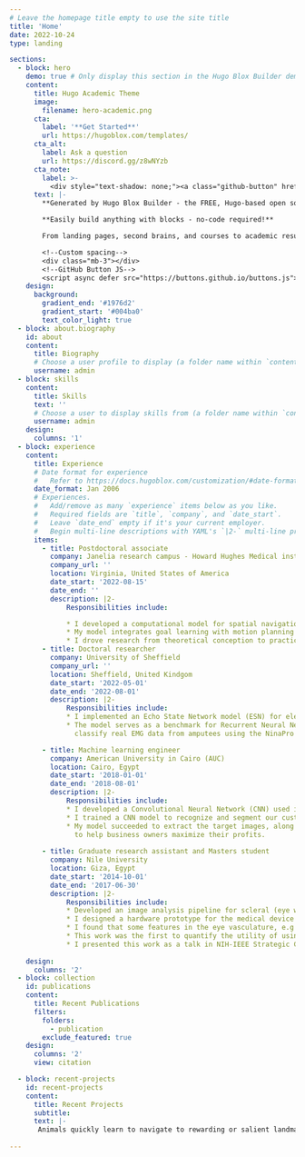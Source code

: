 ```yaml
---
# Leave the homepage title empty to use the site title
title: 'Home'
date: 2022-10-24
type: landing

sections:
  - block: hero
    demo: true # Only display this section in the Hugo Blox Builder demo site
    content:
      title: Hugo Academic Theme
      image:
        filename: hero-academic.png
      cta:
        label: '**Get Started**'
        url: https://hugoblox.com/templates/
      cta_alt:
        label: Ask a question
        url: https://discord.gg/z8wNYzb
      cta_note:
        label: >-
          <div style="text-shadow: none;"><a class="github-button" href="https://github.com/HugoBlox/hugo-blox-builder" data-icon="octicon-star" data-size="large" data-show-count="true" aria-label="Star">Star Hugo Blox Builder</a></div><div style="text-shadow: none;"><a class="github-button" href="https://github.com/HugoBlox/theme-academic-cv" data-icon="octicon-star" data-size="large" data-show-count="true" aria-label="Star">Star the Academic template</a></div>
      text: |-
        **Generated by Hugo Blox Builder - the FREE, Hugo-based open source website builder trusted by 500,000+ sites.**

        **Easily build anything with blocks - no-code required!**

        From landing pages, second brains, and courses to academic resumés, conferences, and tech blogs.

        <!--Custom spacing-->
        <div class="mb-3"></div>
        <!--GitHub Button JS-->
        <script async defer src="https://buttons.github.io/buttons.js"></script>
    design:
      background:
        gradient_end: '#1976d2'
        gradient_start: '#004ba0'
        text_color_light: true
  - block: about.biography
    id: about
    content:
      title: Biography
      # Choose a user profile to display (a folder name within `content/authors/`)
      username: admin
  - block: skills
    content:
      title: Skills
      text: ''
      # Choose a user to display skills from (a folder name within `content/authors/`)
      username: admin
    design:
      columns: '1'
  - block: experience
    content:
      title: Experience
      # Date format for experience
      #   Refer to https://docs.hugoblox.com/customization/#date-format
      date_format: Jan 2006
      # Experiences.
      #   Add/remove as many `experience` items below as you like.
      #   Required fields are `title`, `company`, and `date_start`.
      #   Leave `date_end` empty if it's your current employer.
      #   Begin multi-line descriptions with YAML's `|2-` multi-line prefix.
      items:
        - title: Postdoctoral associate
          company: Janelia research campus - Howard Hughes Medical institute 
          company_url: ''
          location: Virginia, United States of America
          date_start: '2022-08-15'
          date_end: ''
          description: |2-
              Responsibilities include:

              * I developed a computational model for spatial navigation that mimics real animal behavior and their fast learning dynamics.
              * My model integrates goal learning with motion planning and execution using a Bayesian inference framework, outperforming existing Reinforcement Learning (RL) algorithms that solve the same problem.
              * I drove research from theoretical conception to practical implementation resulting in a software package to simulate agents' learning to intercept hidden rewards given any environment setup. 
        - title: Doctoral researcher 
          company: University of Sheffield
          company_url: ''
          location: Sheffield, United Kindgom
          date_start: '2022-05-01'
          date_end: '2022-08-01'
          description: |2-
              Responsibilities include:
              * I implemented an Echo State Network model (ESN) for electromyography (EMG) hand gestures classification.
              * The model serves as a benchmark for Recurrent Neural Networks (especially Echo State Networks) performance to
                classify real EMG data from amputees using the NinaPro public dataset.

        - title: Machine learning engineer
          company: American University in Cairo (AUC)
          location: Cairo, Egypt
          date_start: '2018-01-01'
          date_end: '2018-08-01'
          description: |2-
              Responsibilities include:
              * I developed a Convolutional Neural Network (CNN) used in automated in-store inventory management.
              * I trained a CNN model to recognize and segment our customers’ products from mobile phone cameras' shelf images.
              * My model succeeded to extract the target images, along with history data in the same store it computed sales metrics 
                to help business owners maximize their profits.
    
        - title: Graduate research assistant and Masters student
          company: Nile University
          location: Giza, Egypt
          date_start: '2014-10-01'
          date_end: '2017-06-30'
          description: |2-
              Responsibilities include:
              * Developed an image analysis pipeline for scleral (eye white matter) blood vessels segmentation, classification and geometrical analysis to assess cardiovascular risk in patients with poor access to medical care facilities.
              * I designed a hardware prototype for the medical device that we used to acquire the scleral images, as well I was responsible for acquiring our dataset in healthy and patient subjects.
              * I found that some features in the eye vasculature, e.g primary arteriolar to venular diameter ratios, were correlated with high cardiovascular disease risk.
              * This work was the first to quantify the utility of using scleral images in predicting cardiovascular risk and other conditions like Preeclampsia,                  a common complication in pregnant women.
              * I presented this work as a talk in NIH-IEEE Strategic Conference on Point of Care Technologies for Precision Medicine 2015 in Bethesda and as a poster in the International Symposium on Biomedical Imaging (ISBI) 2016.
     
    design:
      columns: '2'
  - block: collection
    id: publications
    content:
      title: Recent Publications
      filters:
        folders:
          - publication
        exclude_featured: true
    design:
      columns: '2'
      view: citation

  - block: recent-projects
    id: recent-projects
    content:
      title: Recent Projects
      subtitle:
      text: |-
       Animals quickly learn to navigate to rewarding or salient landmarks in their environments. However, existing models often require thousands of trials to learn contingencies that animals learn within tens of trials, and they do so via unstructured sequences of actions that do not mimic real behavior. In this work, we study rapid learning in a hidden-target foraging task for mice in which animals learn to intercept an uncued target location within an open arena. In this work we integrate concepts that have typically been treated separately—such as motor planning, execution, and spatial learning—to understand how animals efficiently explore space and quickly modify their behavior based on experience. Our model succeeds in replicating animals fast learning dynamics (learning to intercept hidden targets in tens of trials) and mimics their naturalistic trajectories. 
      
---
```

